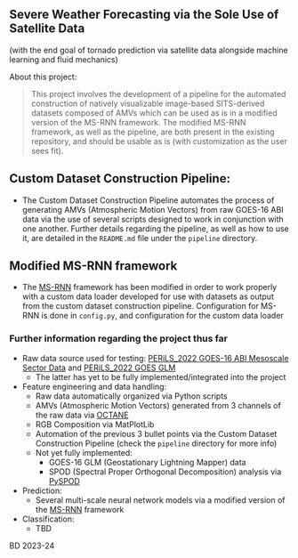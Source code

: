 ## Severe Weather Forecasting via the Sole Use of Satellite Data
(with the end goal of tornado prediction via satellite data alongside machine learning and fluid mechanics)


About this project:
> This project involves the development of a pipeline for the automated construction of natively visualizable image-based SITS-derived datasets composed of AMVs
> which can be used as is in a modified version of the MS-RNN framework. The modified MS-RNN framework, as well as the pipeline, are both present
> in the existing repository, and should be usable as is (with customization as the user sees fit).


## Custom Dataset Construction Pipeline:
- The Custom Dataset Construction Pipeline automates the process of generating AMVs (Atmospheric Motion Vectors) from raw GOES-16 ABI data via the use of several scripts designed to work in conjunction with one another. Further details regarding the pipeline, as well as how to use it, are detailed in the `README.md` file under the `pipeline` directory.

## Modified MS-RNN framework
- The [MS-RNN](https://github.com/mazhf/MS-RNN) framework has been modified in order to work properly with a custom data loader developed for use with datasets as output from the custom dataset construction pipeline. Configuration for MS-RNN is done in `config.py`, and configuration for the custom data loader 


### Further information regarding the project thus far
- Raw data source used for testing: [PERiLS_2022 GOES-16 ABI Mesoscale Sector Data](https://doi.org/10.26023/GQMQ-Q2T1-TB0B) and [PERiLS_2022 GOES GLM](https://doi.org/10.26023/52N0-7C8Q-5J0R)
    - The latter has yet to be fully implemented/integrated into the project
- Feature engineering and data handling:
    - Raw data automatically organized via Python scripts
    - AMVs (Atmospheric Motion Vectors) generated from 3 channels of the raw data via [OCTANE](https://github.com/JasonApke/OCTANE)
    - RGB Composition via MatPlotLib
    - Automation of the previous 3 bullet points via the Custom Dataset Construction Pipeline (check the `pipeline` directory for more info)
    - Not yet fully implemented:
        - GOES-16 GLM (Geostationary Lightning Mapper) data
        - SPOD (Spectral Proper Orthogonal Decomposition) analysis via [PySPOD](https://github.com/MathEXLab/PySPOD)
- Prediction:
    - Several multi-scale neural network models via a modified version of the [MS-RNN](https://github.com/mazhf/MS-RNN/tree/main) framework
- Classification:
    - TBD

BD 2023-24
